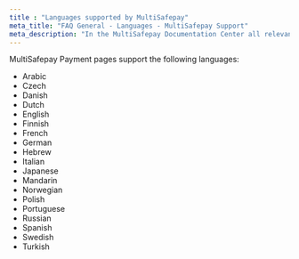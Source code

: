 ```yaml
---
title : "Languages supported by MultiSafepay"
meta_title: "FAQ General - Languages - MultiSafepay Support"
meta_description: "In the MultiSafepay Documentation Center all relevant information regarding our Plugins and API. As well as Support pages for Payment Method, Tools and General Questions. You can also find the contact details of our Support Team and Integration Team."
---
```

MultiSafepay Payment pages support the following languages:

* Arabic
* Czech
* Danish
* Dutch
* English
* Finnish
* French
* German
* Hebrew
* Italian
* Japanese
* Mandarin
* Norwegian
* Polish
* Portuguese
* Russian
* Spanish
* Swedish
* Turkish
